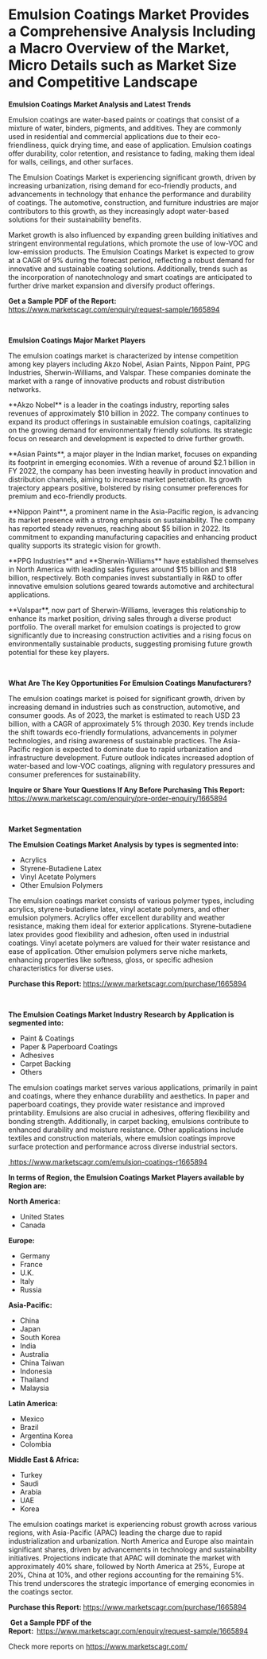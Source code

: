 <p><h1>Emulsion Coatings Market Provides a Comprehensive Analysis Including a Macro Overview of the Market, Micro Details such as Market Size and Competitive Landscape</h1></p><p><strong>Emulsion Coatings Market Analysis and Latest Trends</strong></p>
<p><p>Emulsion coatings are water-based paints or coatings that consist of a mixture of water, binders, pigments, and additives. They are commonly used in residential and commercial applications due to their eco-friendliness, quick drying time, and ease of application. Emulsion coatings offer durability, color retention, and resistance to fading, making them ideal for walls, ceilings, and other surfaces.</p><p>The Emulsion Coatings Market is experiencing significant growth, driven by increasing urbanization, rising demand for eco-friendly products, and advancements in technology that enhance the performance and durability of coatings. The automotive, construction, and furniture industries are major contributors to this growth, as they increasingly adopt water-based solutions for their sustainability benefits.</p><p>Market growth is also influenced by expanding green building initiatives and stringent environmental regulations, which promote the use of low-VOC and low-emission products. The Emulsion Coatings Market is expected to grow at a CAGR of 9% during the forecast period, reflecting a robust demand for innovative and sustainable coating solutions. Additionally, trends such as the incorporation of nanotechnology and smart coatings are anticipated to further drive market expansion and diversify product offerings.</p></p>
<p><strong>Get a Sample PDF of the Report:&nbsp;</strong> <a href="https://www.marketscagr.com/enquiry/request-sample/1665894?utm_campaign=2756&utm_medium=2&utm_source=Github&utm_content=ia&utm_term=31032025&utm_id=emulsion-coatings">https://www.marketscagr.com/enquiry/request-sample/1665894</a></p>
<p>&nbsp;</p>
<p><strong>Emulsion Coatings Major Market Players</strong></p>
<p><p>The emulsion coatings market is characterized by intense competition among key players including Akzo Nobel, Asian Paints, Nippon Paint, PPG Industries, Sherwin-Williams, and Valspar. These companies dominate the market with a range of innovative products and robust distribution networks.</p><p>**Akzo Nobel** is a leader in the coatings industry, reporting sales revenues of approximately $10 billion in 2022. The company continues to expand its product offerings in sustainable emulsion coatings, capitalizing on the growing demand for environmentally friendly solutions. Its strategic focus on research and development is expected to drive further growth.</p><p>**Asian Paints**, a major player in the Indian market, focuses on expanding its footprint in emerging economies. With a revenue of around $2.1 billion in FY 2022, the company has been investing heavily in product innovation and distribution channels, aiming to increase market penetration. Its growth trajectory appears positive, bolstered by rising consumer preferences for premium and eco-friendly products.</p><p>**Nippon Paint**, a prominent name in the Asia-Pacific region, is advancing its market presence with a strong emphasis on sustainability. The company has reported steady revenues, reaching about $5 billion in 2022. Its commitment to expanding manufacturing capacities and enhancing product quality supports its strategic vision for growth.</p><p>**PPG Industries** and **Sherwin-Williams** have established themselves in North America with leading sales figures around $15 billion and $18 billion, respectively. Both companies invest substantially in R&D to offer innovative emulsion solutions geared towards automotive and architectural applications.</p><p>**Valspar**, now part of Sherwin-Williams, leverages this relationship to enhance its market position, driving sales through a diverse product portfolio. The overall market for emulsion coatings is projected to grow significantly due to increasing construction activities and a rising focus on environmentally sustainable products, suggesting promising future growth potential for these key players.</p></p>
<p>&nbsp;</p>
<p><strong>What Are The Key Opportunities For Emulsion Coatings Manufacturers?</strong></p>
<p><p>The emulsion coatings market is poised for significant growth, driven by increasing demand in industries such as construction, automotive, and consumer goods. As of 2023, the market is estimated to reach USD 23 billion, with a CAGR of approximately 5% through 2030. Key trends include the shift towards eco-friendly formulations, advancements in polymer technologies, and rising awareness of sustainable practices. The Asia-Pacific region is expected to dominate due to rapid urbanization and infrastructure development. Future outlook indicates increased adoption of water-based and low-VOC coatings, aligning with regulatory pressures and consumer preferences for sustainability.</p></p>
<p><strong>Inquire or Share Your Questions If Any Before Purchasing This Report:</strong> <a href="https://www.marketscagr.com/enquiry/pre-order-enquiry/1665894?utm_campaign=2756&utm_medium=2&utm_source=Github&utm_content=ia&utm_term=31032025&utm_id=emulsion-coatings">https://www.marketscagr.com/enquiry/pre-order-enquiry/1665894</a></p>
<p>&nbsp;</p>
<p><strong>Market Segmentation</strong></p>
<p><strong>The Emulsion Coatings Market Analysis by types is segmented into:</strong></p>
<p><ul><li>Acrylics</li><li>Styrene-Butadiene Latex</li><li>Vinyl Acetate Polymers</li><li>Other Emulsion Polymers</li></ul></p>
<p><p>The emulsion coatings market consists of various polymer types, including acrylics, styrene-butadiene latex, vinyl acetate polymers, and other emulsion polymers. Acrylics offer excellent durability and weather resistance, making them ideal for exterior applications. Styrene-butadiene latex provides good flexibility and adhesion, often used in industrial coatings. Vinyl acetate polymers are valued for their water resistance and ease of application. Other emulsion polymers serve niche markets, enhancing properties like softness, gloss, or specific adhesion characteristics for diverse uses.</p></p>
<p><strong>Purchase this Report:&nbsp;</strong><a href="https://www.marketscagr.com/purchase/1665894?utm_campaign=2756&utm_medium=2&utm_source=Github&utm_content=ia&utm_term=31032025&utm_id=emulsion-coatings">https://www.marketscagr.com/purchase/1665894</a></p>
<p>&nbsp;</p>
<p><strong>The Emulsion Coatings Market Industry Research by Application is segmented into:</strong></p>
<p><ul><li>Paint & Coatings</li><li>Paper & Paperboard Coatings</li><li>Adhesives</li><li>Carpet Backing</li><li>Others</li></ul></p>
<p><p>The emulsion coatings market serves various applications, primarily in paint and coatings, where they enhance durability and aesthetics. In paper and paperboard coatings, they provide water resistance and improved printability. Emulsions are also crucial in adhesives, offering flexibility and bonding strength. Additionally, in carpet backing, emulsions contribute to enhanced durability and moisture resistance. Other applications include textiles and construction materials, where emulsion coatings improve surface protection and performance across diverse industrial sectors.</p></p>
<p><a href="https://www.marketscagr.com/emulsion-coatings-r1665894?utm_campaign=2756&utm_medium=2&utm_source=Github&utm_content=ia&utm_term=31032025&utm_id=emulsion-coatings">&nbsp;https://www.marketscagr.com/emulsion-coatings-r1665894</a></p>
<p><strong>In terms of Region, the Emulsion Coatings Market Players available by Region are:</strong></p>
<p>
    <p> <strong> North America: </strong>
        <ul>
            <li>United States</li>
            <li>Canada</li>
        </ul>
        </p> 
    <p> <strong> Europe: </strong>
        <ul>
            <li>Germany</li>
            <li>France</li>
            <li>U.K.</li>
            <li>Italy</li>
            <li>Russia</li>
        </ul>
        </p> 
    <p> <strong> Asia-Pacific: </strong>
        <ul>
            <li>China</li>
            <li>Japan</li>
            <li>South Korea</li>
            <li>India</li>
            <li>Australia</li>
            <li>China Taiwan</li>
            <li>Indonesia</li>
            <li>Thailand</li>
            <li>Malaysia</li>
        </ul>
        </p> 
    <p> <strong> Latin America: </strong>
        <ul>
            <li>Mexico</li>
            <li>Brazil</li>
            <li>Argentina Korea</li>
            <li>Colombia</li>
        </ul>
        </p> 
    <p> <strong> Middle East & Africa: </strong>
        <ul>
            <li>Turkey</li>
            <li>Saudi</li>
            <li>Arabia</li>
            <li>UAE</li>
            <li>Korea</li>
        </ul>
    </p>
    </p>
<p><p>The emulsion coatings market is experiencing robust growth across various regions, with Asia-Pacific (APAC) leading the charge due to rapid industrialization and urbanization. North America and Europe also maintain significant shares, driven by advancements in technology and sustainability initiatives. Projections indicate that APAC will dominate the market with approximately 40% share, followed by North America at 25%, Europe at 20%, China at 10%, and other regions accounting for the remaining 5%. This trend underscores the strategic importance of emerging economies in the coatings sector.</p></p>
<p><strong>Purchase this Report: </strong><a href="https://www.marketscagr.com/purchase/1665894?utm_campaign=2756&utm_medium=2&utm_source=Github&utm_content=ia&utm_term=31032025&utm_id=emulsion-coatings">https://www.marketscagr.com/purchase/1665894</a></p>
<p>&nbsp;<strong>Get a Sample PDF of the Report:&nbsp;&nbsp;</strong><a href="https://www.marketscagr.com/enquiry/request-sample/1665894?utm_campaign=2756&utm_medium=2&utm_source=Github&utm_content=ia&utm_term=31032025&utm_id=emulsion-coatings">https://www.marketscagr.com/enquiry/request-sample/1665894</a></p>
<p><strong></strong></p>
<p>Check more reports on <a href="https://www.marketscagr.com/?utm_campaign=2756&utm_medium=2&utm_source=Github&utm_content=ia&utm_term=31032025&utm_id=emulsion-coatings">https://www.marketscagr.com/</a></p>